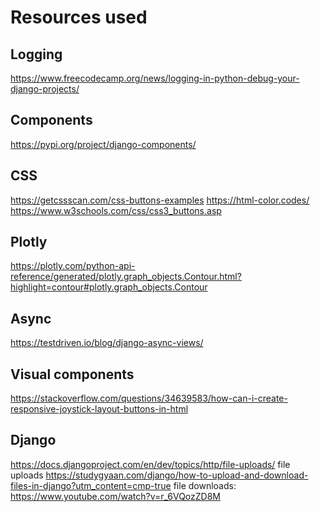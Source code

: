 # Resources used

## Logging
https://www.freecodecamp.org/news/logging-in-python-debug-your-django-projects/

## Components
https://pypi.org/project/django-components/

## CSS
https://getcssscan.com/css-buttons-examples
https://html-color.codes/
https://www.w3schools.com/css/css3_buttons.asp

## Plotly
https://plotly.com/python-api-reference/generated/plotly.graph_objects.Contour.html?highlight=contour#plotly.graph_objects.Contour

## Async
https://testdriven.io/blog/django-async-views/

## Visual components
https://stackoverflow.com/questions/34639583/how-can-i-create-responsive-joystick-layout-buttons-in-html

## Django 
https://docs.djangoproject.com/en/dev/topics/http/file-uploads/ file uploads
https://studygyaan.com/django/how-to-upload-and-download-files-in-django?utm_content=cmp-true
file downloads: https://www.youtube.com/watch?v=r_6VQozZD8M
